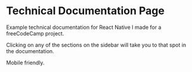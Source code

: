 # Technical Documentation Page
Example technical documentation for React Native I made for a freeCodeCamp project.

Clicking on any of the sections on the sidebar will take you to that spot in the documentation.

Mobile friendly.
